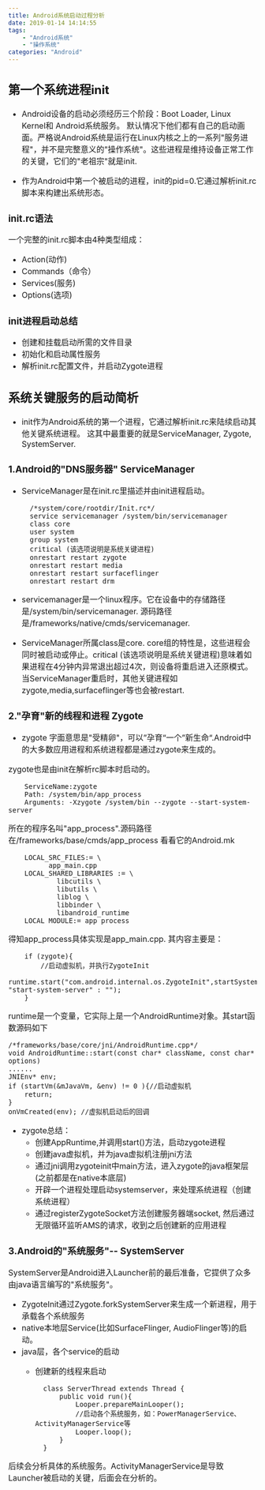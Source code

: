 ```yaml
---
title: Android系统启动过程分析
date: 2019-01-14 14:14:55
tags:
	- "Android系统" 
	- "操作系统"
categories: "Android"
---
```


<font size=3>

## 第一个系统进程init
* Android设备的启动必须经历三个阶段：Boot Loader, Linux Kernel和 Android系统服务。 默认情况下他们都有自己的启动画面。严格说Android系统是运行在Linux内核之上的一系列"服务进程"，并不是完整意义的"操作系统"。这些进程是维持设备正常工作的关键，它们的"老祖宗"就是init.

* 作为Android中第一个被启动的进程，init的pid=0.它通过解析init.rc脚本来构建出系统形态。

### init.rc语法
一个完整的init.rc脚本由4种类型组成：

* Action(动作)
* Commands（命令）
* Services(服务)
* Options(选项)

### init进程启动总结
* 创建和挂载启动所需的文件目录
* 初始化和启动属性服务
* 解析init.rc配置文件，并启动Zygote进程


## 系统关键服务的启动简析
* init作为Android系统的第一个进程，它通过解析init.rc来陆续启动其他关键系统进程。 这其中最重要的就是ServiceManager, Zygote, SystemServer.

### 1.Android的"DNS服务器" ServiceManager

* ServiceManager是在init.rc里描述并由init进程启动。 

		/*system/core/rootdir/Init.rc*/
		service servicemanager /system/bin/servicemanager
		class core
		user system 
		group system
		critical (该选项说明是系统关键进程)
		onrestart restart zygote
		onrestart restart media
		onrestart restart surfaceflinger
		onrestart restart drm

* servicemanager是一个linux程序。它在设备中的存储路径是/system/bin/servicemanager. 源码路径是/frameworks/native/cmds/servicemanager.

* ServiceManager所属class是core. core组的特性是，这些进程会同时被启动或停止。critical (该选项说明是系统关键进程)意味着如果进程在4分钟内异常退出超过4次，则设备将重启进入还原模式。当ServiceManager重启时，其他关键进程如zygote,media,surfaceflinger等也会被restart.



### 2."孕育"新的线程和进程 Zygote

* zygote 字面意思是"受精卵"，可以”孕育“一个”新生命“.Android中的大多数应用进程和系统进程都是通过zygote来生成的。




zygote也是由init在解析rc脚本时启动的。
		
		ServiceName:zygote
		Path: /system/bin/app_process
		Arguments: -Xzygote /system/bin --zygote --start-system-server
		
所在的程序名叫"app_process".源码路径在/frameworks/base/cmds/app_process  看看它的Android.mk
		
		LOCAL_SRC_FILES:= \
			  app_main.cpp
		LOCAL_SHARED_LIBRARIES := \
				libcutils \
				libutils \
				liblog \
				libbinder \
				libandroid_runtime
		LOCAL_MODULE:= app_process
		
得知app_process具体实现是app_main.cpp. 其内容主要是：

		if (zygote){
		    //启动虚拟机，并执行ZygoteInit
			runtime.start("com.android.internal.os.ZygoteInit",startSystemServer? "start-system-server" : "");
		}
		

runtime是一个变量，它实际上是一个AndroidRuntime对象。其start函数源码如下
	
	/*frameworks/base/core/jni/AndroidRuntime.cpp*/
	void AndroidRuntime::start(const char* className, const char* options)
	......
	JNIEnv* env;
	if (startVm(&mJavaVm, &env) != 0 ){//启动虚拟机
		return;
	}
	onVmCreated(env); //虚拟机启动后的回调
	

* zygote总结：
	* 创建AppRuntime,并调用start()方法，启动zygote进程
	* 创建java虚拟机，并为java虚拟机注册jni方法
	* 通过jni调用zygoteinit中main方法，进入zygote的java框架层(之前都是在native本底层)
	* 开辟一个进程处理启动systemserver，来处理系统进程（创建系统进程）
	* 通过registerZygoteSocket方法创建服务器端socket, 然后通过无限循环监听AMS的请求，收到之后创建新的应用进程

	


### 3.Android的"系统服务"-- SystemServer

SystemServer是Android进入Launcher前的最后准备，它提供了众多由java语言编写的"系统服务"。

* ZygoteInit通过Zygote.forkSystemServer来生成一个新进程，用于承载各个系统服务
* native本地层Service(比如SurfaceFlinger, AudioFlinger等)的启动。
* java层，各个service的启动
	* 创建新的线程来启动
			
			class ServerThread extends Thread {
				public void run(){
					Looper.prepareMainLooper();
					//启动各个系统服务，如：PowerManagerService、ActivityManagerService等
					Looper.loop();
				}
			} 		

后续会分析具体的系统服务。ActivityManagerService是导致Launcher被启动的关键，后面会在分析的。



	

		
		


					  
			
		
		


 

